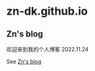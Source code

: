 # zn-dk.github.io

## Zn's blog 
欢迎来到我的个人博客 2022.11.24

See <a href="zn-dk.github.io">Zn's blog</a>
